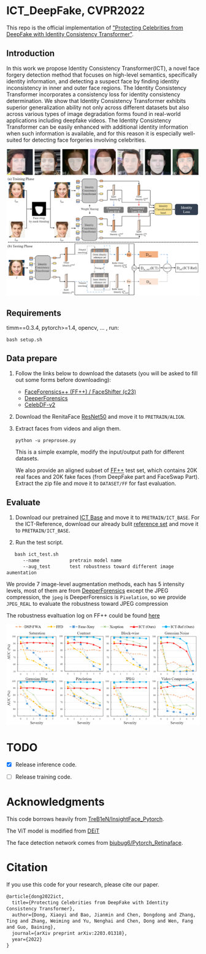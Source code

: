 # ICT_DeepFake, CVPR2022

This repo is the official implementation of ["Protecting Celebrities from DeepFake with Identity Consistency Transformer"](https://arxiv.org/abs/2203.01318v3).

## Introduction

In this work we propose Identity Consistency Transformer(ICT), a novel face forgery detection method that focuses on high-level semantics, specifically identity information, and detecting a suspect face by finding identity inconsistency in inner and outer face regions. The Identity Consistency Transformer incorporates a consistency loss for identity consistency determination. We show that Identity Consistency Transformer exhibits superior generalization ability not only across different datasets but also across various types of image degradation forms found in real-world applications including deepfake videos. The Identity Consistency Transformer can be easily enhanced with additional identity information when such information is available, and for this reason it is especially well-suited for detecting face forgeries involving celebrities.

![mask](data/mask.png)
![pipeline](data/pipeline.png)

## Requirements

timm==0.3.4, pytorch>=1.4, opencv, ... , run:

```
bash setup.sh
```

## Data prepare

1. Follow the links below to download the datasets (you will be asked to fill out some forms before downloading):
    * [FaceForensics++ (FF++) / FaceShifter (c23)](https://github.com/ondyari/FaceForensics)
    * [DeeperForensics](https://github.com/EndlessSora/DeeperForensics-1.0)
    * [CelebDF-v2](https://github.com/yuezunli/celeb-deepfakeforensics)

2. Download the RenitaFace [ResNet50](https://drive.google.com/drive/folders/1oZRSG0ZegbVkVwUd8wUIQx8W7yfZ_ki1) and move it to `PRETRAIN/ALIGN`.

3. Extract faces from videos and align them.
    ```
    python -u preprosee.py
    ```
   This is a simple example, modify the input/output path for different datasets.

   We also provide an aligned subset of [FF++](https://drive.google.com/file/d/1TT_rce53APTw2m6BzCNo-xv7bfUqQql0/view?usp=sharing) test set, which contains 20K real faces and 20K fake faces (from DeepFake part and FaceSwap Part). Extract the zip file and move it to `DATASET/FF` for fast evaluation.

## Evaluate

1. Download our pretrained [ICT Base](https://github.com/LightDXY/ICT_DeepFake/releases/download/v0.1.0/ICT_Base.pth) and move it to `PRETRAIN/ICT_BASE`. For the ICT-Reference, download our already bulit [reference set](https://github.com/LightDXY/ICT_DeepFake/releases/download/v0.1.0/ref.pkl) and move it to `PRETRAIN/ICT_BASE`.

2. Run the test script.
```
   bash ict_test.sh
      --name           pretrain model name
      --aug_test       test robustness toward different image aumentation
```
We provide 7 image-level augmentation methods, each has 5 intensity levels, most of them are from [DeeperForensics](https://github.com/EndlessSora/DeeperForensics-1.0) except the JPEG compression, the ``jpeg`` is DeeperForensics is ``Pixelation``, so we provide ``JPEG_REAL`` to evaluate the robustness toward JPEG compression

The robustness evaltuation log on FF++ could be found [here](https://github.com/LightDXY/ICT_DeepFake/releases/download/v0.1.0/ff_eval.log)

![robustness](data/robustness.png)

# TODO


- [x] Release inference code.
- [ ] Release training code.


# Acknowledgments

This code borrows heavily from [TreB1eN/InsightFace_Pytorch](https://github.com/TreB1eN/InsightFace_Pytorch).

The ViT model is modified from [DEiT](https://github.com/facebookresearch/deit)

The face detection network comes from [biubug6/Pytorch_Retinaface](https://github.com/biubug6/Pytorch_Retinaface).



# Citation
If you use this code for your research, please cite our paper.
```
@article{dong2022ict,
  title={Protecting Celebrities from DeepFake with Identity Consistency Transformer},
  author={Dong, Xiaoyi and Bao, Jianmin and Chen, Dongdong and Zhang, Ting and Zhang, Weiming and Yu, Nenghai and Chen, Dong and Wen, Fang and Guo, Baining},
  journal={arXiv preprint arXiv:2203.01318},
  year={2022}
}
```

